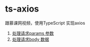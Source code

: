 # ts-axios
跟慕课网视频，使用TypeScript 实现axios

1. [处理请求params 参数](./docs/处理请求params参数.md)
2. [处理请求body 数据](./docs/处理请求body数据.md)

